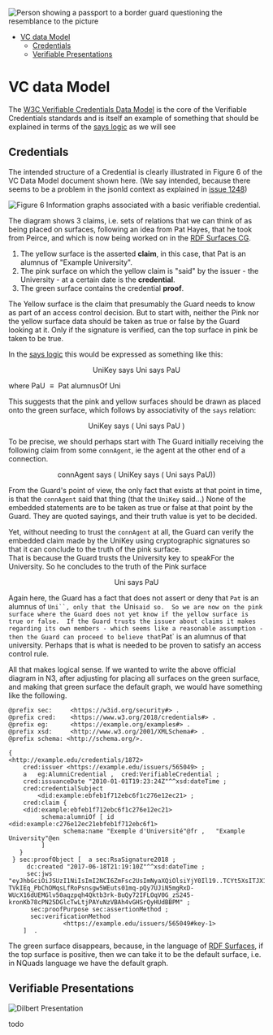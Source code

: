 ![Person showing a passport to a border guard questioning the resemblance to the picture](https://www.vmcdn.ca/f/files/victoriatimescolonist/json/2022/06/web1_raeside_passport_web.jpg;w=960;h=640;bgcolor=000000)

- [VC data Model](#vc-data-model)
  - [Credentials](#credentials)
  - [Verifiable Presentations](#verifiable-presentations)


# VC data Model

The [W3C Verifiable Credentials Data Model](https://www.w3.org/TR/vc-data-model/) is the core of the Verifiable Credentials standards and is itself an example of something that should be explained in terms of the [says logic](Says.md) as we will see

## Credentials

The intended structure of a Credential is clearly illustrated in Figure 6 of the VC Data Model document shown here. 
(We say intended, because there seems to be a problem in the jsonld context as explained in [issue 1248](https://github.com/w3c/vc-data-model/issues/1248))

![Figure 6 Information graphs associated with a basic verifiable credential.](https://camo.githubusercontent.com/d37bdf92cae6a0faeb4d9c25419d1e3b8c8ba74d68a64040f36d155b090081ee/68747470733a2f2f7777772e77332e6f72672f54522f76632d646174612d6d6f64656c2f6469616772616d732f63726564656e7469616c2d67726170682e737667)

The diagram shows 3 claims, i.e. sets of relations that we can think of as being placed on surfaces, following an idea from Pat Hayes, that he took from Peirce, and which is now being worked on in the [RDF Surfaces CG](https://w3c-cg.github.io/rdfsurfaces/).

1. The yellow surface is the asserted **claim**, in this case, that Pat is an alumnus of "Example University".  
2. The pink surface on which the yellow claim is "said" by the issuer - the University - at a certain date is the **credential**. 
3. The green surface contains the credential **proof**.

The Yellow surface is the claim that presumably the Guard needs to know as part of an access control decision. 
 But to start with, neither the Pink nor the yellow surface data should be taken as true or false by the Guard looking at it. Only if the signature is verified, can the top surface in pink be taken to be true. 

In the [says logic](Says.md) this would be expressed as something like this:

```math
\text{ UniKey } \text{ says } \text{ Uni } \text{ says } \text{ PaU }
```

where $\text{ PaU } \equiv \text{ Pat alumnusOf Uni }$

This suggests that the pink and yellow surfaces should be drawn as placed onto the green surface, which follows by associativity of the `says` relation:

$$
\text{UniKey} \text{ says } ( \text{ Uni } \text{ says } \text{ PaU } )
$$

To be precise, we should perhaps start with The Guard initially receiving the following claim from some `connAgent`,
ie the agent at the other end of a connection.  

$$
\text{ connAgent } \text{ says } (\text{ UniKey } \text{ says } ( \text{ Uni } \text{ says } \text{ PaU} ))
$$

From the Guard's point of view, the only fact that exists at that point in time, is that the `connAgent` said that thing (that the `UniKey` said...) 
None of the embedded statements are to be taken as true or false at that point by the Guard. 
They are quoted sayings, and their truth value is yet to be decided.

Yet, without needing to trust the `connAgent` at all, the Guard can verify the embedded claim made by the UniKey using cryptographic signatures so that it can conclude to the truth of the pink surface.  
That is because the Guard trusts the University key to speakFor the University.
So he concludes to the truth of the Pink surface

$$
\text{ Uni } \text{ says } \text{ PaU } 
$$

Again here, the Guard has a fact that does not assert or deny that `Pat` is an alumnus of `Uni``, only that the `Uni` said so. 
So we are now on the pink surface where the Guard does not yet know if the yellow surface is true or false. 
If the Guard trusts the issuer about claims it makes regarding its own members - which seems like a reasonable assumption - then the Guard can proceed to believe that `Pat` is an alumnus of that university. Perhaps that is what is needed to be proven to satisfy an access control rule.

All that makes logical sense. If we wanted to write the above official diagram in N3, after adjusting for placing all surfaces on the green surface, and making that green surface the default graph, we would have something like the following. 


```Turtle
@prefix sec:     <https://w3id.org/security#> .
@prefix cred:    <https://www.w3.org/2018/credentials#> .
@prefix eg:      <https://example.org/examples#> .
@prefix xsd:     <http://www.w3.org/2001/XMLSchema#> .
@prefix schema: <http://schema.org/>.

{   
<http://example.edu/credentials/1872>
    cred:issuer <https://example.edu/issuers/565049> ;
    a   eg:AlumniCredential ,  cred:VerifiableCredential ;
    cred:issuanceDate "2010-01-01T19:23:24Z"^^xsd:dateTime ;
    cred:credentialSubject
        <did:example:ebfeb1f712ebc6f1c276e12ec21> ;
    cred:claim { 
    <did:example:ebfeb1f712ebc6f1c276e12ec21>
         schema:alumniOf [ id <did:example:c276e12ec21ebfeb1f712ebc6f1> 
               schema:name "Exemple d'Université"@fr ,   "Example University"@en 
         ] 
   }
 } sec:proofObject [  a sec:RsaSignature2018 ;
     dc:created "2017-06-18T21:19:10Z"^^xsd:dateTime ;
     sec:jws "eyJhbGciOiJSUzI1NiIsImI2NCI6ZmFsc2UsImNyaXQiOlsiYjY0Il19..TCYt5XsITJX1CxPCT8yAV-TVkIEq_PbChOMqsLfRoPsnsgw5WEuts01mq-pQy7UJiN5mgRxD-WUcX16dUEMGlv50aqzpqh4Qktb3rk-BuQy72IFLOqV0G_zS245-kronKb78cPN25DGlcTwLtjPAYuNzVBAh4vGHSrQyHUdBBPM" ;
      sec:proofPurpose sec:assertionMethod ;
      sec:verificationMethod
               <https://example.edu/issuers/565049#key-1> 
    ]  .
```

The green surface disappears, because, in the language of [RDF Surfaces](https://w3c-cg.github.io/rdfsurfaces/), if the top surface is positive, then we can take it to be the default surface, i.e. in NQuads language we have the default graph.

## Verifiable Presentations

![Dilbert Presentation](https://bblfish.net/tmp/2023/08/dilbert.jpg)

todo
